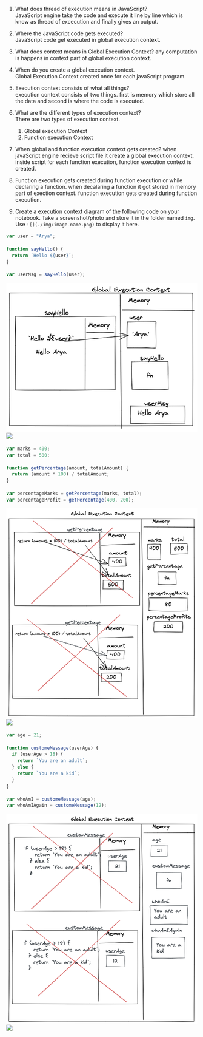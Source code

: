 1. What does thread of execution means in JavaScript?  
   JavaScript engine take the code and execute it line by line which is know as thread of excecution and finally gives an output.

2. Where the JavaScript code gets executed?  
   JavaScript code get executed in global execution context.

3. What does context means in Global Execution Context?
   any computation is happens in context part of global execution context.
4. When do you create a global execution context.  
   Global Execution Context created once for each javaScript program.
5. Execution context consists of what all things?  
   execution context consists of two things. first is memory which store all the data and second is where the code is executed.

6. What are the different types of execution context?  
   There are two types of execution context.

   1. Global execution Context
   2. Function execution Context

7. When global and function execution context gets created?
   when javaScript engine recieve script file it create a global execution context.
   inside script for each function execution, function execution context is created.

8. Function execution gets created during function execution or while declaring a function.
   when decalaring a function it got stored in memory part of exection context. function execution gets created during function execution.

9. Create a execution context diagram of the following code on your notebook. Take a screenshot/photo and store it in the folder named `img`. Use `![](./img/image-name.png)` to display it here.

```js
var user = "Arya";

function sayHello() {
  return `Hello ${user}`;
}

var userMsg = sayHello(user);
```

<!-- Put your image here -->

![](./image1.png)
![](./img/image-name.jpg)

```js
var marks = 400;
var total = 500;

function getPercentage(amount, totalAmount) {
  return (amount * 100) / totalAmount;
}

var percentageMarks = getPercentage(marks, total);
var percentageProfit = getPercentage(400, 200);
```

<!-- Put your image here -->

![](./image2.png)
![](./img/image-name.jpg)

```js
var age = 21;

function customeMessage(userAge) {
  if (userAge > 18) {
    return `You are an adult`;
  } else {
    return `You are a kid`;
  }
}

var whoAmI = customeMessage(age);
var whoAmIAgain = customeMessage(12);
```

<!-- Put your image here -->

![](./image3.png)
![](./img/image-name.jpg)
